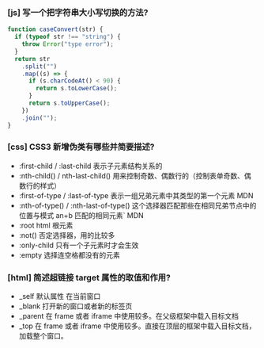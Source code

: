 ### [js] 写一个把字符串大小写切换的方法?

```js
function caseConvert(str) {
  if (typeof str !== "string") {
    throw Error("type error");
  }
  return str
    .split("")
    .map((s) => {
      if (s.charCodeAt() < 90) {
        return s.toLowerCase();
      }
      return s.toUpperCase();
    })
    .join("");
}
```

### [css] CSS3 新增伪类有哪些并简要描述?

- :first-child / :last-child 表示子元素结构关系的
- :nth-child() / nth-last-child() 用来控制奇数、偶数行的（控制表单奇数、偶数行的样式）
- :first-of-type / :last-of-type 表示一组兄弟元素中其类型的第一个元素 MDN
- :nth-of-type() / :nth-last-of-type() 这个选择器匹配那些在相同兄弟节点中的位置与模式 an+b 匹配的相同元素` MDN
- :root html 根元素
- :not() 否定选择器，用的比较多
- :only-child 只有一个子元素时才会生效
- :empty 选择连空格都没有的元素

### [html] 简述超链接 target 属性的取值和作用?

- \_self 默认属性 在当前窗口
- \_blank 打开新的窗口或者新的标签页
- \_parent 在 frame 或者 iframe 中使用较多。在父级框架中载入目标文档
- \_top 在 frame 或者 iframe 中使用较多。直接在顶层的框架中载入目标文档，加载整个窗口。
